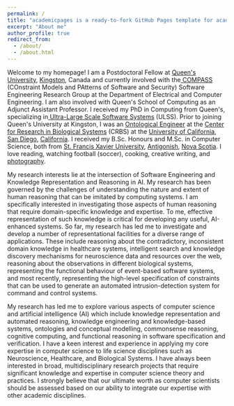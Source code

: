 ```yaml
---
permalink: /
title: "academicpages is a ready-to-fork GitHub Pages template for academic personal websites"
excerpt: "About me"
author_profile: true
redirect_from: 
  - /about/
  - /about.html
---
```


Welcome to my homepage! I am a Postdoctoral Fellow at [Queen&#39;s University](http://www.queensu.ca/), [Kingston](https://www.cityofkingston.ca/home), Canada and currently involved with the[ COMPASS](http://pyxis.ece.queensu.ca/index.html) (COnstraint Models and PAtterns of Software and Security) Software Engineering Research Group at the Department of Electrical and Computer Engineering. I am also involved with Queen's School of Computing as an Adjunct Assistant Professor. I received my PhD in Computing from Queen's, specializing in[ Ultra-Large Scale Software Systems](http://ulss.cs.queensu.ca/) (ULSS). Prior to joining Queen's University at Kingston, I was an [Ontological Engineer](http://en.wikipedia.org/wiki/Ontology_engineering) at the [Center for Research in Biological Systems](http://crbs.ucsd.edu/) (CRBS) at the [University of California](http://ucsd.edu/), [San Diego](http://www.sandiego.org/), [California](http://www.visitcalifornia.com/). I received my B.Sc. Honours and M.Sc. in Computer Science, both from [St. Francis Xavier University](http://stfx.ca/), [Antigonish](http://www.visitantigonish.ca/), [Nova Scotia](http://www.novascotia.com/). I love reading, watching football (soccer), cooking, creative writing, and [photography](http://photographic-fahim-imam.tumblr.com/).

My research interests lie at the intersection of Software Engineering and Knowledge Representation and Reasoning in AI. My research has been governed by the challenges of understanding the nature and extent of human reasoning that can be imitated by computing systems. I am specifically interested in investigating those aspects of human reasoning that require domain-specific knowledge and expertise. To me, effective representation of such knowledge is critical for developing any useful, AI-enhanced systems. So far, my research has led me to investigate and develop a number of representational facilities for a diverse range of applications. These include reasoning about the contradictory, inconsistent domain knowledge in healthcare systems, intelligent search and knowledge discovery mechanisms for neuroscience data and resources over the web, reasoning about the observations in different biological systems, representing the functional behaviour of event-based software systems, and most recently, representing the high-level specification of constraints that can be used to generate an automated intrusion-detection system for command and control systems.

My research has led me to explore various aspects of computer science and artificial intelligence (AI) which include knowledge representation and automated reasoning, knowledge engineering and knowledge-based systems, ontologies and conceptual modelling, commonsense reasoning, cognitive computing, and functional reasoning in software specification and verification. I have a keen interest and experience in applying my core expertise in computer science to life science disciplines such as Neuroscience, Healthcare, and Biological Systems. I have always been interested in broad, multidisciplinary research projects that require significant knowledge and expertise in computer science theory and practices. I strongly believe that our ultimate worth as computer scientists should be assessed based on our ability to integrate our expertise with other academic disciplines.
